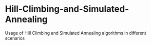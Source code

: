 # Hill-Climbing-and-Simulated-Annealing
Usage of Hill Climbing and Simulated Annealing algorithms in different scenarios
